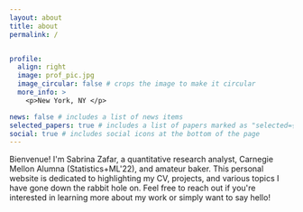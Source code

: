 ```yaml
---
layout: about
title: about
permalink: /


profile:
  align: right
  image: prof_pic.jpg
  image_circular: false # crops the image to make it circular
  more_info: >
    <p>New York, NY </p>

news: false # includes a list of news items
selected_papers: true # includes a list of papers marked as "selected={true}"
social: true # includes social icons at the bottom of the page
---
```


Bienvenue! I'm Sabrina Zafar, a quantitative research analyst, Carnegie Mellon Alumna (Statistics+ML'22), and amateur baker. This personal website is dedicated to highlighting  my CV, projects, and various topics I have gone down the rabbit hole on. Feel free to reach out if you're interested in learning more about my work or simply want to say hello! 
